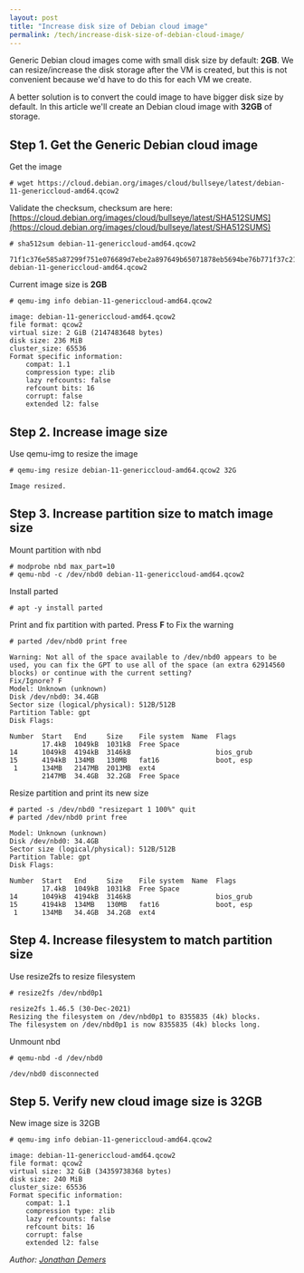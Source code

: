 ```yaml
---
layout: post
title: "Increase disk size of Debian cloud image"
permalink: /tech/increase-disk-size-of-debian-cloud-image/
---
```


Generic Debian cloud images come with small disk size by default: **2GB**. We can resize/increase the disk storage after the VM is created, but this is not convenient because we'd have to do this for each VM we create.

A better solution is to convert the could image to have bigger disk size by default. In this article we'll create an Debian cloud image with **32GB** of storage.

## Step 1. Get the Generic Debian cloud image

Get the image

```
# wget https://cloud.debian.org/images/cloud/bullseye/latest/debian-11-genericcloud-amd64.qcow2
```

Validate the checksum, checksum are here: [https://cloud.debian.org/images/cloud/bullseye/latest/SHA512SUMS](https://cloud.debian.org/images/cloud/bullseye/latest/SHA512SUMS)

```
# sha512sum debian-11-genericcloud-amd64.qcow2

71f1c376e585a87299f751e076689d7ebe2a897649b65071878eb5694be76b771f37c21d7a88630214f4650dec5307e9f73d597ec326f99bd3451e23f607e5b8  debian-11-genericcloud-amd64.qcow2
```

Current image size is **2GB**

```
# qemu-img info debian-11-genericcloud-amd64.qcow2

image: debian-11-genericcloud-amd64.qcow2
file format: qcow2
virtual size: 2 GiB (2147483648 bytes)
disk size: 236 MiB
cluster_size: 65536
Format specific information:
    compat: 1.1
    compression type: zlib
    lazy refcounts: false
    refcount bits: 16
    corrupt: false
    extended l2: false
```


## Step 2. Increase image size

Use qemu-img to resize the image

```
# qemu-img resize debian-11-genericcloud-amd64.qcow2 32G

Image resized.
```

## Step 3. Increase partition size to match image size

Mount partition with nbd

```
# modprobe nbd max_part=10
# qemu-nbd -c /dev/nbd0 debian-11-genericcloud-amd64.qcow2
```

Install parted

```
# apt -y install parted
```

Print and fix partition with parted. Press **F** to Fix the warning

```
# parted /dev/nbd0 print free

Warning: Not all of the space available to /dev/nbd0 appears to be used, you can fix the GPT to use all of the space (an extra 62914560 blocks) or continue with the current setting?
Fix/Ignore? F
Model: Unknown (unknown)
Disk /dev/nbd0: 34.4GB
Sector size (logical/physical): 512B/512B
Partition Table: gpt
Disk Flags:

Number  Start   End     Size    File system  Name  Flags
        17.4kB  1049kB  1031kB  Free Space
14      1049kB  4194kB  3146kB                     bios_grub
15      4194kB  134MB   130MB   fat16              boot, esp
 1      134MB   2147MB  2013MB  ext4
        2147MB  34.4GB  32.2GB  Free Space
```

Resize partition and print its new size

```
# parted -s /dev/nbd0 "resizepart 1 100%" quit
# parted /dev/nbd0 print free

Model: Unknown (unknown)
Disk /dev/nbd0: 34.4GB
Sector size (logical/physical): 512B/512B
Partition Table: gpt
Disk Flags:

Number  Start   End     Size    File system  Name  Flags
        17.4kB  1049kB  1031kB  Free Space
14      1049kB  4194kB  3146kB                     bios_grub
15      4194kB  134MB   130MB   fat16              boot, esp
 1      134MB   34.4GB  34.2GB  ext4
```

## Step 4. Increase filesystem to match partition size

Use resize2fs to resize filesystem

```
# resize2fs /dev/nbd0p1

resize2fs 1.46.5 (30-Dec-2021)
Resizing the filesystem on /dev/nbd0p1 to 8355835 (4k) blocks.
The filesystem on /dev/nbd0p1 is now 8355835 (4k) blocks long.
```

Unmount nbd

```
# qemu-nbd -d /dev/nbd0

/dev/nbd0 disconnected
```

## Step 5. Verify new cloud image size is 32GB

New image size is 32GB

```
# qemu-img info debian-11-genericcloud-amd64.qcow2

image: debian-11-genericcloud-amd64.qcow2
file format: qcow2
virtual size: 32 GiB (34359738368 bytes)
disk size: 240 MiB
cluster_size: 65536
Format specific information:
    compat: 1.1
    compression type: zlib
    lazy refcounts: false
    refcount bits: 16
    corrupt: false
    extended l2: false
```

*Author: [Jonathan Demers](https://www.linkedin.com/in/jonathan-demers-ing "Jonathan Demers")*

